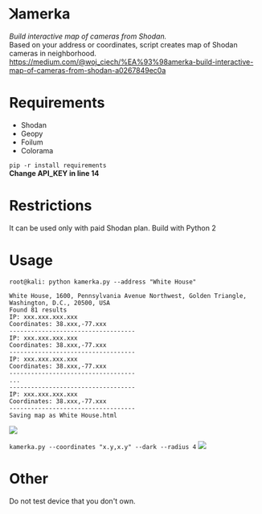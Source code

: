 # ꓘamerka
*Build interactive map of cameras from Shodan.*  
Based on your address or coordinates, script creates map of Shodan cameras in neighborhood.
https://medium.com/@woj_ciech/%EA%93%98amerka-build-interactive-map-of-cameras-from-shodan-a0267849ec0a
# Requirements
- Shodan  
- Geopy  
- Foilum  
- Colorama  

```pip -r install requirements```   
**Change API_KEY in line 14**
# Restrictions
It can be used only with paid Shodan plan.
Build with Python 2
# Usage
```
root@kali: python kamerka.py --address "White House"

White House, 1600, Pennsylvania Avenue Northwest, Golden Triangle, Washington, D.C., 20500, USA
Found 81 results
IP: xxx.xxx.xxx.xxx
Coordinates: 38.xxx,-77.xxx
-----------------------------------
IP: xxx.xxx.xxx.xxx
Coordinates: 38.xxx,-77.xxx
-----------------------------------
IP: xxx.xxx.xxx.xxx
Coordinates: 38.xxx,-77.xxx
-----------------------------------
...
-----------------------------------
IP: xxx.xxx.xxx.xxx
Coordinates: 38.xxx,-77.xxx
-----------------------------------
Saving map as White House.html
```   

![](https://i.imgur.com/6SHjUdI.png)

```kamerka.py --coordinates "x.y,x.y" --dark --radius 4```
![](https://i.imgur.com/CQrsGMp.png)


# Other
Do not test device that you don't own.
